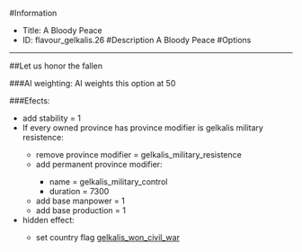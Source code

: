 #Information
 - Title: A Bloody Peace
 - ID: flavour_gelkalis.26
#Description
A Bloody Peace
#Options

___
##Let us honor the fallen

###AI weighting:
AI weights this option at 50


###Efects:<ul><li>add stability = 1</li><li>If every owned province has province modifier is gelkalis military resistence:</li><ul><li>remove province modifier = gelkalis_military_resistence</li><li>add permanent province modifier:</li><ul><li>name = gelkalis_military_control</li><li>duration = 7300</li></ul><li>add base manpower = 1</li><li>add base production = 1</li></ul><li>hidden effect:</li><ul><li>set country flag [gelkalis_won_civil_war](../flags/gelkalis_won_civil_war.md)</li></ul></ul>
